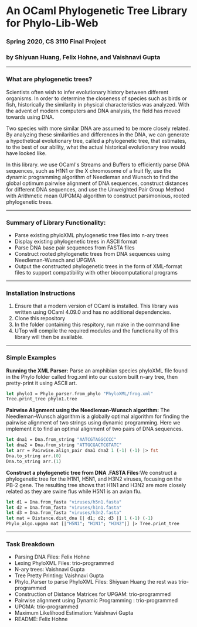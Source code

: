 # An OCaml Phylogenetic Tree Library for Phylo-Lib-Web

### Spring 2020, CS 3110 Final Project
### by Shiyuan Huang, Felix Hohne, and Vaishnavi Gupta

___ 
### What are phylogenetic trees?

Scientists often wish to infer evolutionary history between different organisms.
In order to determine the closeness of species such as birds or fish, 
historically the similarity in physical characteristics was analyzed. 
With the advent of modern computers and DNA analysis, the field has moved 
towards using DNA. 

Two species with more similar DNA are assumed to be more closely related. By 
analyzing these similarities and differences in the DNA, we can generate a 
hypothetical evolutionary tree, called a phylogenetic tree, that estimates, to 
the best of our ability, what the actual historical evolutionary tree would have 
looked like. 

In this library. we use OCaml's Streams and Buffers to efficiently parse DNA sequences, such as H1N1 or the X chromosome of a fruit fly, use the dynamic programming algorithm of Needleman and Wunsch to find the global optimum pairwise alignment of DNA sequences, construct distances for different DNA sequences, and use the Unweighted Pair Group Method with Arithmetic mean (UPGMA) algorithm to construct parsimonious, rooted phylogenetic trees. 

___ 
### Summary of Library Functionality: 

- Parse existing phyloXML phylogenetic tree files into n-ary trees
- Display existing phylogenetic trees in ASCII format
- Parse DNA base pair sequences from FASTA files
- Construct rooted phylogenetic trees from DNA sequences using Needleman-Wunsch and UPGMA
- Output the constructed phylogenetic trees in the form of XML-format files to support compatibility with other biocomputational programs

___ 

### Installation Instructions 

1. Ensure that a modern version of OCaml is installed. This library was written using OCaml 4.09.0 and has no additional dependencies. 
2. Clone this repository 
3. In the folder containing this respitory, run make in the command line
4. UTop will compile the required modules and the functionality of this library will then be available. 
___ 
### Simple Examples 
**Running the XML Parser:** Parse an amphibian species phyloXML file found in the Phylo folder 
   called frog.xml into our custom built n-ary tree, then pretty-print it using ASCII art.  
   
  ```OCaml
  let phylo1 = Phylo_parser.from_phylo "PhyloXML/frog.xml"
  Tree.print_tree phylo1.tree
   ```

**Pairwise Alignment using the Needleman-Wunsch algorithm:** The Needleman-Wunsch algorithm is a globally optimal algorithm for finding the pairwise alignment of two strings using dynamic programming. Here we implement it to find an optimal alignment of two pairs of DNA sequences. 

```OCaml
let dna1 = Dna.from_string "AATCGTAGGCCCC"
let dna2 = Dna.from_string "ATTGCGACTCGTATC"
let arr = Pairwise.align_pair dna1 dna2 1 (-1) (-1) |> fst
Dna.to_string arr.(0)
Dna.to_string arr.(1)
```

**Construct a phylogenetic tree from DNA .FASTA Files**:We construct a phylogenetic tree for the H1N1, H5N1, and H3N2 viruses, focusing on the PB-2 gene. The resulting tree shows that H1N1 and H3N2 are more 
closely related as they are swine flus while H5N1 is an avian flu.

```OCaml
let d1 = Dna.from_fasta "viruses/h5n1.fasta"
let d2 = Dna.from_fasta "viruses/h1n1.fasta"
let d3 = Dna.from_fasta "viruses/h3n2.fasta"
let mat = Distance.dist_dna [| d1; d2; d3 |] 1 (-1) (-1)
Phylo_algo.upgma mat [|"H5N1"; "H1N1"; "H3N2"|] |> Tree.print_tree
```

___ 


### Task Breakdown 
- Parsing DNA Files: Felix Hohne
- Lexing PhyloXML Files: trio-programmed 
- N-ary trees: Vaishnavi Gupta
- Tree Pretty Printing: Vaishnavi Gupta
- Phylo_Parser to parse PhyloXML Files: Shiyuan Huang the rest was trio-programmed 
- Construction of Distance Matrices for UPGAM: trio-programmed 
- Pairwise alignment using Dynamic Programming : trio-programmed
- UPGMA: trio-programmed
- Maximum Likelihood Estimation: Vaishnavi Gupta
- README: Felix Hohne
